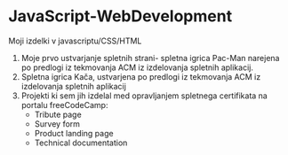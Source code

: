# JavaScript-WebDevelopment
Moji izdelki v javascriptu/CSS/HTML
1. Moje prvo ustvarjanje spletnih strani- spletna igrica Pac-Man narejena po predlogi iz tekmovanja ACM iz izdelovanja spletnih aplikacij.
2. Spletna igrica Kača, ustvarjena po predlogi iz tekmovanja ACM iz izdelovanja spletnih aplikacij
3. Projekti ki sem jih izdelal med opravljanjem spletnega certifikata na portalu freeCodeCamp:
    - Tribute page
    - Survey form
    - Product landing page
    - Technical documentation
